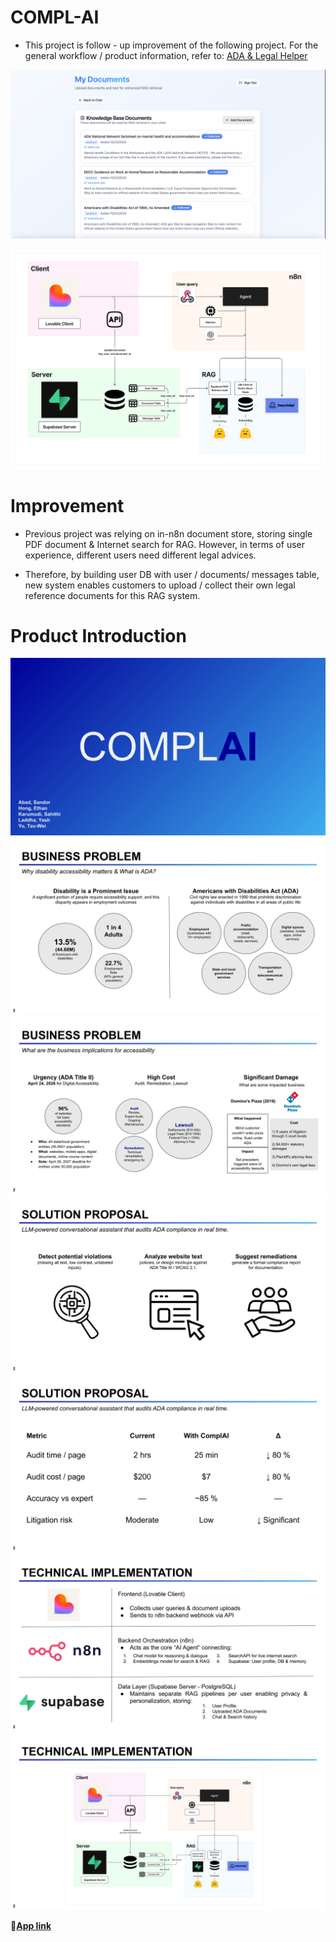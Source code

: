 # COMPL-AI



* This project is follow - up improvement of the following project. For the general workflow / product information, refer to: [ADA & Legal Helper](https://ethanhong.tech/projects/ada-&-legal-helper-(llm-agent-workflow-product-design))

![Image](https://github.com/ethHong/COMPL-AI/blob/main/Image.png?raw=true)

![System Design](https://github.com/ethHong/COMPL-AI/blob/main/System%20Design.png?raw=true)


# Improvement
* Previous project was relying on in-n8n document store, storing single PDF document & Internet search for RAG. However, in terms of user experience, different users need different legal advices. 

* Therefore, by building user DB with user / documents/ messages table, new system enables customers to upload / collect their own legal reference documents for this RAG system. 

# Product Introduction



![LLMs SLIDES (0)](https://github.com/ethHong/COMPL-AI/blob/main/SLIDES/LLMs%20SLIDES.pptx.png?raw=true)
![LLMs SLIDES (1)](https://github.com/ethHong/COMPL-AI/blob/main/SLIDES/LLMs%20SLIDES.pptx%20(1).png?raw=true)
![LLMs SLIDES (2)](https://github.com/ethHong/COMPL-AI/blob/main/SLIDES/LLMs%20SLIDES.pptx%20(2).png?raw=true)
![LLMs SLIDES (3)](https://github.com/ethHong/COMPL-AI/blob/main/SLIDES/LLMs%20SLIDES.pptx%20(3).png?raw=true)
![LLMs SLIDES (4)](https://github.com/ethHong/COMPL-AI/blob/main/SLIDES/LLMs%20SLIDES.pptx%20(4).png?raw=true)
![LLMs SLIDES (5)](https://github.com/ethHong/COMPL-AI/blob/main/SLIDES/LLMs%20SLIDES.pptx%20(5).png?raw=true)
![LLMs SLIDES (6)](https://github.com/ethHong/COMPL-AI/blob/main/SLIDES/LLMs%20SLIDES.pptx%20(6).png?raw=true)



**🔗[App link](https://compl-ai.lovable.app/)**

